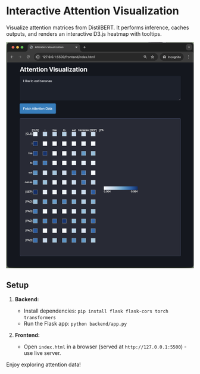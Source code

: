 # Interactive Attention Visualization

Visualize attention matrices from DistilBERT.
It performs inference, caches outputs, and renders an interactive D3.js heatmap with tooltips.

![Screenshot](./images/ss.png)

## Setup

1. **Backend:**

   - Install dependencies:
     `pip install flask flask-cors torch transformers`
   - Run the Flask app:
     `python backend/app.py`

2. **Frontend:**
   - Open `index.html` in a browser (served at `http://127.0.0.1:5500`) - use live server.

Enjoy exploring attention data!
